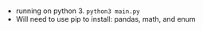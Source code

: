#
- running on python 3.
```python3 main.py```
- Will need to use pip to install: pandas, math, and enum
